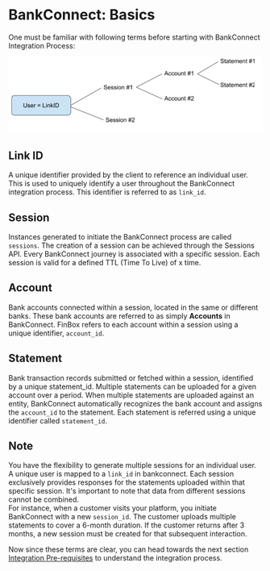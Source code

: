 # BankConnect: Basics
One must be familiar with following terms before starting with BankConnect Integration Process:


<img src="/key-terms.png" alt="Basic Terms" />

## Link ID
A unique identifier provided by the client to reference an individual user.
This is used to uniquely identify a user throughout the BankConnect integration process. This identifier is referred to as `link_id`.

## Session
Instances generated to initiate the BankConnect process are called `sessions`. The creation of a session can be achieved through the Sessions API. Every BankConnect journey is associated with a specific session. Each session is valid for a defined TTL (Time To Live) of x time.

## Account
Bank accounts connected within a session, located in the same or different banks. These bank accounts are referred to as simply **Accounts** in BankConnect. FinBox refers to each account within a session using a unique identifier, `account_id`.

## Statement
Bank transaction records submitted or fetched within a session, identified by a unique statement_id. Multiple statements can be uploaded for a given account over a period. When multiple statements are uploaded against an entity, BankConnect automatically recognizes the bank account and assigns the `account_id` to the statement. Each statement is referred using a unique identifier called `statement_id`.


## Note
You have the flexibility to generate multiple sessions for an individual user. A unique user is mapped to a `link_id` in bankconnect. Each session exclusively provides responses for the statements uploaded within that specific session. 
It's important to note that data from different sessions cannot be combined. <br>
For instance, when a customer visits your platform, you initiate BankConnect with a new `session_id`. The customer uploads multiple statements to cover a 6-month duration. If the customer returns after 3 months, a new session must be created for that subsequent interaction.


Now since these terms are clear, you can head towards the next section [Integration Pre-requisites](/session-flow/integration-steps.html) to understand the integration process.